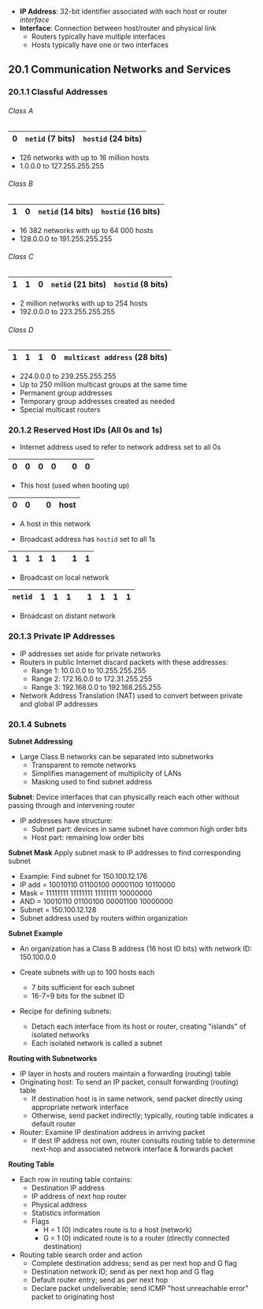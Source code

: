 - **IP Address**: 32-bit identifier associated with each host or router *interface*
- **Interface**: Connection between host/router and physical link
	- Routers typically have multiple interfaces
	- Hosts typically have one or two interfaces

## 20.1 Communication Networks and Services

### 20.1.1 Classful Addresses
###### Class A
| 0   | `netid` (7 bits) | `hostid` (24 bits) |
| --- | ---------------- | ------------------ |
- 126 networks with up to 16 million hosts
- 1.0.0.0 to 127.255.255.255
###### Class B
| 1   | 0   | `netid` (14 bits) | `hostid` (16 bits) |
| --- | --- | ----------------- | ------------------ |
- 16 382 networks with up to 64 000 hosts
- 128.0.0.0 to 191.255.255.255
###### Class C
| 1   | 1   | 0   | `netid` (21 bits) | `hostid` (8 bits) |
| --- | --- | --- | ----------------- | ----------------- |
- 2 million networks with up to 254 hosts
- 192.0.0.0 to 223.255.255.255
###### Class D
| 1   | 1   | 1   | 0   | `multicast address` (28 bits) |
| --- | --- | --- | --- | ----------------------------- |
- 224.0.0.0 to 239.255.255.255
- Up to 250 million multicast groups at the same time
- Permanent group addresses
- Temporary group addresses created as needed
- Special multicast routers

### 20.1.2 Reserved Host IDs (All 0s and 1s)
- Internet address used to refer to network address set to all 0s

| 0   | 0   | 0   | 0   |     | 0   | 0   |
| --- | --- | --- | --- | --- | --- | --- |
- This host (used when booting up)

| 0   | 0   |     | 0   | host |
| --- | --- | --- | --- | ---- |
- A host in this network

- Broadcast address has `hostid` set to all 1s

| 1   | 1   | 1   | 1   |     | 1   | 1   |
| --- | --- | --- | --- | --- | --- | --- |
- Broadcast on local network

| `netid` | 1   | 1   | 1   |     | 1   | 1   | 1   | 1   |
| ------- | --- | --- | --- | --- | --- | --- | --- | --- |
- Broadcast on distant network

### 20.1.3 Private IP Addresses
- IP addresses set aside for private networks
- Routers in public Internet discard packets with these addresses:
	- Range 1: 10.0.0.0 to 10.255.255.255
	- Range 2: 172.16.0.0 to 172.31.255.255
	- Range 3: 192.168.0.0 to 192.168.255.255
- Network Address Translation (NAT) used to convert between private and global IP addresses

### 20.1.4 Subnets
**Subnet Addressing**
- Large Class B networks can be separated into subnetworks
	- Transparent to remote networks
	- Simplifies management of multiplicity of LANs
	- Masking used to find subnet address

**Subnet**: Device interfaces that can physically reach each other without passing through and intervening router

- IP addresses have structure:
	- Subnet part: devices in same subnet have common high order bits
	- Host part: remaining low order bits

**Subnet Mask**
Apply subnet mask to IP addresses to find corresponding subnet  
- Example: Find subnet for 150.100.12.176  
- IP add = 10010110 01100100 00001100 10110000  
- Mask = 11111111 11111111 11111111 10000000  
- AND = 10010110 01100100 00001100 10000000  
- Subnet = 150.100.12.128  
- Subnet address used by routers within organization  

**Subnet Example**
- An organization has a Class B address (16 host ID bits) with network ID: 150.100.0.0
- Create subnets with up to 100 hosts each  
	- 7 bits sufficient for each subnet  
	- 16-7=9 bits for the subnet ID

- Recipe for defining subnets:
	- Detach each interface from its host or router, creating "islands" of isolated networks
	- Each isolated network is called a subnet

**Routing with Subnetworks**
- IP layer in hosts and routers maintain a forwarding (routing) table  
- Originating host: To send an IP packet, consult forwarding (routing) table  
	- If destination host is in same network, send packet directly using appropriate network interface  
	- Otherwise, send packet indirectly; typically, routing table indicates a default router  
- Router: Examine IP destination address in arriving packet  
	-  If dest IP address not own, router consults routing table to determine next-hop and associated network interface & forwards packet

**Routing Table**
- Each row in routing table contains:
	- Destination IP address
	- IP address of next hop router
	- Physical address
	- Statistics information
	- Flags
		- H = 1 (0) indicates route is to a host (network)
		- G = 1 (0) indicated route is to a router (directly connected destination)
- Routing table search order and action
	- Complete destination address; send as per next hop and G flag
	- Destination network ID; send as per next hop and G flag
	- Default router entry; send as per next hop
	- Declare packet undeliverable; send ICMP "host unreachable error" packet to originating host